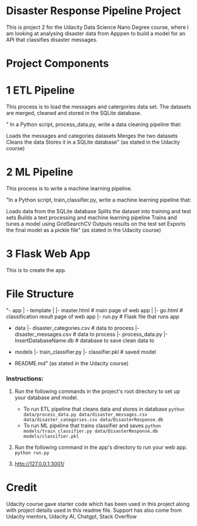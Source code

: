 # Disaster Response Pipeline Project
This is project 2 for the Udacity Data Science Nano Degree course, where I am looking at analysing disaster data from Apppen to build a model for an API that classifies disaster messages. 
# Project Components

# 1 ETL Pipeline

This process is to load the messages and catergories data set. The datasets are merged, cleaned and stored in the SQLite database.

" In a Python script, process_data.py, write a data cleaning pipeline that:

Loads the messages and categories datasets
Merges the two datasets
Cleans the data
Stores it in a SQLite database" (as stated in the Udacity course)

# 2 ML Pipeline

This process is to write a machine learning pipeline. 

"In a Python script, train_classifier.py, write a machine learning pipeline that:

Loads data from the SQLite database
Splits the dataset into training and test sets
Builds a text processing and machine learning pipeline
Trains and tunes a model using GridSearchCV
Outputs results on the test set
Exports the final model as a pickle file" (as stated in the Udacity course)

# 3 Flask Web App

This is to create the app.

# File Structure

"- app
| - template
| |- master.html  # main page of web app
| |- go.html  # classification result page of web app
|- run.py  # Flask file that runs app

- data
|- disaster_categories.csv  # data to process 
|- disaster_messages.csv  # data to process
|- process_data.py
|- InsertDatabaseName.db   # database to save clean data to

- models
|- train_classifier.py
|- classifier.pkl  # saved model 

- README.md" (as stated in the Udacity course)


### Instructions:
1. Run the following commands in the project's root directory to set up your database and model.

    - To run ETL pipeline that cleans data and stores in database
        `python data/process_data.py data/disaster_messages.csv data/disaster_categories.csv data/DisasterResponse.db`
    - To run ML pipeline that trains classifier and saves
        `python models/train_classifier.py data/DisasterResponse.db models/classifier.pkl`

2. Run the following command in the app's directory to run your web app.
    `python run.py`

4. http://127.0.0.1:3001/

# Credit

Udacity course gave starter code which has been used in this project along with project details used in this readme file. Support has also come from Udacity mentors, Udacity AI, Chatgpt, Stack Overflow



